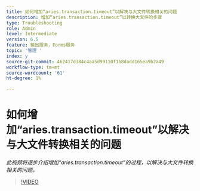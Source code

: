 ```yaml
---
title: 如何增加“aries.transaction.timeout”以解决与大文件转换相关的问题
description: 增加“aries.transaction.timeout”以转换大文件的步骤
type: Troubleshooting
role: Admin
level: Intermediate
version: 6.5
feature: 输出服务，Forms服务
topic: '管理 '
index: y
source-git-commit: 462417d384c4aa5d99110f1b8dadd165ea9b2a49
workflow-type: tm+mt
source-wordcount: '61'
ht-degree: 1%

---
```



# 如何增加“aries.transaction.timeout”以解决与大文件转换相关的问题

*此视频将逐步介绍增加“aries.transaction.timeout”的过程，以解决与大文件转换相关的问题。*

>[!VIDEO](https://video.tv.adobe.com/v/335502?quality=9&learn=on)
